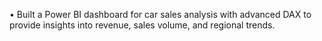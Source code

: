 •	Built a Power BI dashboard for car sales analysis with advanced DAX to provide insights into revenue, sales volume, and regional trends.
